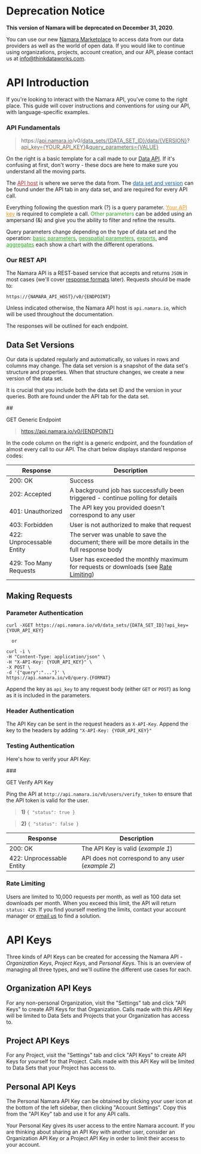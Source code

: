 # Deprecation Notice

<div class="deprecation-banner">
  <p><strong>This version of Namara will be deprecated on December 31, 2020</strong>.</p>
  <p>You can use our new <a href="https://marketplace.namara.io/" target="_blank" rel="noopener">Namara Marketplace</a> to access data from our data providers as well as the world of open data. If you would like to continue using organizations, projects, account creation, and our API, please contact us at <a href="mailto:info@thinkdataworks.com">info@thinkdataworks.com</a>.</p>
</div>

# API Introduction

If you're looking to interact with the Namara API, you've come to the right place. This guide will cover instructions and conventions for using our API, with language-specific examples.

### API Fundamentals

>https://<span style="text-decoration:underline;text-decoration-color:#b52c2c">api.namara.io</span>/v0/<span style="text-decoration:underline;text-decoration-color:#17609f">data_sets/{DATA_SET_ID}/data/{VERSION}</span>?<span style="text-decoration:underline;text-decoration-color:#f7931d">api_key={YOUR_API_KEY}</span>&<span style="text-decoration:underline;text-decoration-color:#2fa821">query_parameters={VALUE}</span>

On the right is a basic template for a call made to our [Data API](#data-api). If it's confusing at first, don't worry - these docs are here to make sure you understand all the moving parts.

The <a href="#our-rest-api" style="text-decoration:underline;color:#b52c2c">API host</a> is where we serve the data from. The <a href="#data-api" style="text-decoration:underline;color:#17609f">data set and version</a> can be found under the API tab in any data set, and are required for every API call. 

Everything following the question mark (?) is a query parameter. <a href="#api-keys" style="text-decoration:underline;color:#f7931d">Your API key</a> is required to complete a call. <span style="color:#2fa821">Other parameters</span> can be added using an ampersand (&) and give you the ability to filter and refine the results. 

Query parameters change depending on the type of data set and the operation: <a href="#data-api" style="text-decoration:underline;color:#2fa821">basic parameters</a>, <a href="#geospatial-operators" style="text-decoration:underline;color:#2fa821">geospatial parameters</a>, <a href="#get-export" style="text-decoration:underline;color:#2fa821">exports</a>, and <a href="#get-aggregate" style="text-decoration:underline;color:#2fa821">aggregates</a> each show a chart with the different operations.

### Our REST API

The Namara API is a REST-based service that accepts and returns `JSON` in most cases (we'll cover [response formats](#formats-pagination-amp-ordering) later). Requests should be made to:

<code>https://{NAMARA_API_HOST}/v0/{ENDPOINT}</code>

Unless indicated otherwise, the Namara API host is `api.namara.io`, which will be used throughout the documentation. 

The responses will be outlined for each endpoint.

## Data Set Versions

Our data is updated regularly and automatically, so values in rows and columns may change. The data set version is a snapshot of the data set's structure and properties. When that structure changes, we create a new version of the data set. 

It is crucial that you include both the data set ID and the version in your queries. Both are found under the API tab for the data set.

##<div class="colour-pill"><span class="get">GET</span> Generic Endpoint</div>

>https://api.namara.io/v0/{ENDPOINT}

In the code column on the right is a generic endpoint, and the foundation of almost every call to our API. The chart below displays standard response codes:

Response | Description
-------- | -----------
200: OK | Success
202: Accepted | A background job has successfully been triggered - continue polling for details
401: Unauthorized | The API key you provided doesn't correspond to any user
403: Forbidden | User is not authorized to make that request
422: Unprocessable Entity | The server was unable to save the document; there will be more details in the full response body
429: Too Many Requests | User has exceeded the monthly maximum for requests or downloads (see <a href="#rate-limiting">Rate Limiting</a>)
 
## Making Requests

### Parameter Authentication

```shell
curl -XGET https://api.namara.io/v0/data_sets/{DATA_SET_ID}?api_key={YOUR_API_KEY}

  or

curl -i \
-H "Content-Type: application/json" \
-H "X-API-Key: {YOUR_API_KEY}" \
-X POST \
-d '{"query":"..."}' \
https://api.namara.io/v0/query.{FORMAT}
```

Append the key as `api_key` to any request body (either `GET` or `POST`) as long as it is included in the parameters.

### Header Authentication

The API Key can be sent in the request headers as `X-API-Key`. Append the key to the headers by adding `"X-API-Key: {YOUR_API_KEY}"`

### Testing Authentication

Here's how to verify your API Key:

###<div class="colour-pill"><span class="get">GET</span> Verify API Key</div>

Ping the API at `http://api.namara.io/v0/users/verify_token` to ensure that the API token is valid for the user.

>**1)**
`{ "status": true }`

>**2)**
`{ "status": false }`

Response | Description
-------- | -----------
200: OK | The API Key is valid (*example 1*)
422: Unprocessable Entity | API does not correspond to any user (*example 2*)

### Rate Limiting

Users are limited to 10,000 requests per month, as well as 100 data set downloads per month. When you exceed this limit, the API will return `status: 429`. If you find yourself meeting the limits, contact your account manager or <a href="mailto:info@thinkdataworks.com" target="_blank" rel="noreferrer noopener">email us</a> to find a solution.

# API Keys

Three kinds of API Keys can be created for accessing the Namara API - *Organization Keys*, *Project Keys*, and *Personal Keys*. This is an overview of managing all three types, and we'll outline the different use cases for each.

## Organization API Keys

For any non-personal Organization, visit the "Settings" tab and click "API Keys" to create API Keys for that Organization. Calls made with this API Key will be limited to Data Sets and Projects that your Organization has access to.

## Project API Keys

For any Project, visit the "Settings" tab and click "API Keys" to create API Keys for yourself for that Project. Calls made with this API Key will be limited to Data Sets that your Project has access to.

## Personal API Keys

The Personal Namara API Key can be obtained by clicking your user icon at the bottom of the left sidebar, then clicking "Account Settings". Copy this from the "API Key" tab and use it for any API calls.

<aside class="warning">Your Personal Key gives its user access to the entire Namara account. If you are thinking about sharing an API Key with another user, consider an Organization API Key or a Project API Key in order to limit their access to your account.</aside>
